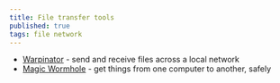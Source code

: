 ```yaml
---
title: File transfer tools
published: true
tags: file network
---
```

- [Warpinator](https://github.com/linuxmint/warpinator?tab=readme-ov-file#warpinator---send-and-receive-files-across-a-local-network) -  send and receive files across a local network
- [	Magic Wormhole](https://news.ycombinator.com/item?id=41275920) - get things from one computer to another, safely 
